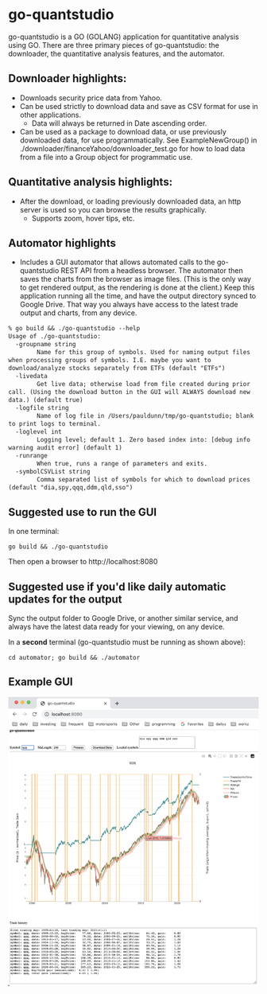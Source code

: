 # go-quantstudio
go-quantstudio is a GO (GOLANG) application for quantitative analysis using GO. There are three primary pieces of go-quantstudio: the downloader, the quantitative analysis features, and the automator.

## Downloader highlights:
* Downloads security price data from Yahoo.
* Can be used strictly to download data and save as CSV format for use in other applications.
  * Data will always be returned in Date ascending order.
* Can be used as a package to download data, or use previously downloaded data, for use programmatically. See ExampleNewGroup() in ./downloader/financeYahoo/downloader_test.go for how to load data from a file into a Group object for programmatic use.

## Quantitative analysis highlights:
* After the download, or loading previously downloaded data, an http server is used so you can browse the results graphically.
  * Supports zoom, hover tips, etc. 

## Automator highlights
* Includes a GUI automator that allows automated calls to the go-quantstudio REST API from a headless browser. The automator then saves the charts from the browser as image files. (This is the only way to get rendered output, as the rendering is done at the client.) Keep this application running all the time, and have the output directory synced to Google Drive. That way you always have access to the latest trade output and charts, from any device.

```
% go build && ./go-quantstudio --help
Usage of ./go-quantstudio:
  -groupname string
    	Name for this group of symbols. Used for naming output files when processing groups of symbols. I.E. maybe you want to download/analyze stocks separately from ETFs (default "ETFs")
  -livedata
    	Get live data; otherwise load from file created during prior call. (Using the download button in the GUI will ALWAYS download new data.) (default true)
  -logfile string
    	Name of log file in /Users/pauldunn/tmp/go-quantstudio; blank to print logs to terminal.
  -loglevel int
    	Logging level; default 1. Zero based index into: [debug info warning audit error] (default 1)
  -runrange
    	When true, runs a range of parameters and exits.
  -symbolCSVList string
    	Comma separated list of symbols for which to download prices (default "dia,spy,qqq,ddm,qld,sso")
```

## Suggested use to run the GUI
In one terminal:
```
go build && ./go-quantstudio
```
Then open a browser to http://localhost:8080

## Suggested use if you'd like daily automatic updates for the output
Sync the output folder to Google Drive, or another similar service, and always have the latest data ready for your viewing, on any device.

In a **second** terminal (go-quantstudio must be running as shown above):
```
cd automator; go build && ./automator
```
## Example GUI

![GO QuantStudio](./docs/go-quantstudio.png)